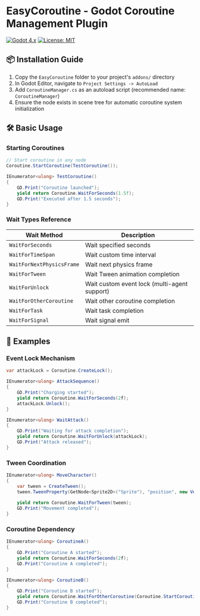 # EasyCoroutine - Godot Coroutine Management Plugin

[![Godot 4.x](https://img.shields.io/badge/Godot-4.0%2B-%23478cbf)](https://godotengine.org)
[![License: MIT](https://img.shields.io/badge/License-MIT-yellow.svg)](LICENSE.md)

## 📦 Installation Guide
1. Copy the `EasyCoroutine` folder to your project's `addons/` directory
2. In Godot Editor, navigate to `Project Settings -> AutoLoad`
3. Add `CoroutineManager.cs` as an autoload script (recommended name: `CoroutineManager`)
4. Ensure the node exists in scene tree for automatic coroutine system initialization

## 🛠️ Basic Usage
### Starting Coroutines
```csharp
// Start coroutine in any node
Coroutine.StartCoroutine(TestCoroutine());

IEnumerator<ulong> TestCoroutine()
{
    GD.Print("Coroutine launched");
    yield return Coroutine.WaitForSeconds(1.5f);
    GD.Print("Executed after 1.5 seconds");
}
```

### Wait Types Reference
| Wait Method               | Description                                  |
|---------------------------|----------------------------------------------|
| `WaitForSeconds`          | Wait specified seconds                       |
| `WaitForTimeSpan`         | Wait custom time interval                    |
| `WaitForNextPhysicsFrame` | Wait next physics frame                      |
| `WaitForTween`            | Wait Tween animation completion              |
| `WaitForUnlock`           | Wait custom event lock (multi-agent support) |
| `WaitForOtherCoroutine`   | Wait other coroutine completion              |
| `WaitForTask`             | Wait task completion                         |
| `WaitForSignal`           | Wait signal emit                             |

## 🔗 Examples
### Event Lock Mechanism
```csharp
var attackLock = Coroutine.CreateLock();

IEnumerator<ulong> AttackSequence()
{
    GD.Print("Charging started");
    yield return Coroutine.WaitForSeconds(2f);
    attackLock.Unlock();
}

IEnumerator<ulong> WaitAttack()
{
    GD.Print("Waiting for attack completion");
    yield return Coroutine.WaitForUnlock(attackLock);
    GD.Print("Attack released");
}
```

### Tween Coordination
```csharp
IEnumerator<ulong> MoveCharacter()
{
    var tween = CreateTween();
    tween.TweenProperty(GetNode<Sprite2D>("Sprite"), "position", new Vector2(300, 200), 1.5f);
    
    yield return Coroutine.WaitForTween(tween);
    GD.Print("Movement completed");
}
```

### Coroutine Dependency
```csharp
IEnumerator<ulong> CoroutineA()
{
    GD.Print("Coroutine A started");
    yield return Coroutine.WaitForSeconds(2f);
    GD.Print("Coroutine A completed");
}

IEnumerator<ulong> CoroutineB()
{
    GD.Print("Coroutine B started");
    yield return Coroutine.WaitForOtherCoroutine(Coroutine.StartCoroutine(CoroutineA()));
    GD.Print("Coroutine B completed");
}
```